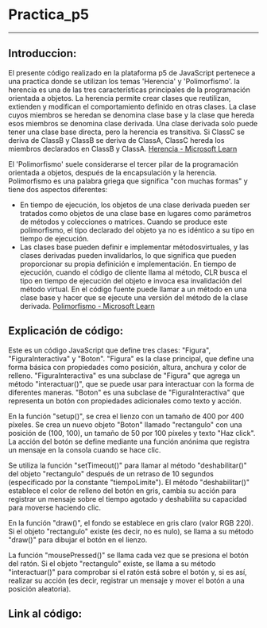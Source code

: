 # Practica_p5
----------------------------------------------------------------------------------------------------------------------------------
## Introduccion:
El presente código realizado en la plataforma p5 de JavaScript pertenece a una practica donde se utilizan los temas 'Herencia' y 'Polimorfismo'. la herencia es una de las tres características principales de la programación orientada a objetos. La herencia permite crear clases que reutilizan, extienden y modifican el comportamiento definido en otras clases. La clase cuyos miembros se heredan se denomina clase base y la clase que hereda esos miembros se denomina clase derivada. Una clase derivada solo puede tener una clase base directa, pero la herencia es transitiva. Si ClassC se deriva de ClassB y ClassB se deriva de ClassA, ClassC hereda los miembros declarados en ClassB y ClassA. [Herencia - Microsoft Learn](https://learn.microsoft.com/es-es/dotnet/csharp/fundamentals/object-oriented/inheritance)

El 'Polimorfismo' suele considerarse el tercer pilar de la programación orientada a objetos, después de la encapsulación y la herencia. Polimorfismo es una palabra griega que significa "con muchas formas" y tiene dos aspectos diferentes:

* En tiempo de ejecución, los objetos de una clase derivada pueden ser tratados como objetos de una clase base en lugares como parámetros de métodos y colecciones o matrices. Cuando se produce este polimorfismo, el tipo declarado del objeto ya no es idéntico a su tipo en tiempo de ejecución.
* Las clases base pueden definir e implementar métodosvirtuales, y las clases derivadas pueden invalidarlos, lo que significa que pueden proporcionar su propia definición e implementación. En tiempo de ejecución, cuando el código de cliente llama al método, CLR busca el tipo en tiempo de ejecución del objeto e invoca esa invalidación del método virtual. En el código fuente puede llamar a un método en una clase base y hacer que se ejecute una versión del método de la clase derivada. [Polimorfismo - Microsoft Learn](https://learn.microsoft.com/es-es/dotnet/csharp/fundamentals/object-oriented/polymorphism)

## Explicación de código:
Este es un código JavaScript que define tres clases: "Figura", "FiguraInteractiva" y "Boton". "Figura" es la clase principal, que define una forma básica con propiedades como posición, altura, anchura y color de relleno. "FiguraInteractiva" es una subclase de "Figura" que agrega un método "interactuar()", que se puede usar para interactuar con la forma de diferentes maneras. "Boton" es una subclase de "FiguraInteractiva" que representa un botón con propiedades adicionales como texto y acción.

En la función "setup()", se crea el lienzo con un tamaño de 400 por 400 píxeles. Se crea un nuevo objeto "Boton" llamado "rectangulo" con una posición de (100, 100), un tamaño de 50 por 100 píxeles y texto "Haz click". La acción del botón se define mediante una función anónima que registra un mensaje en la consola cuando se hace clic.

Se utiliza la función "setTimeout()" para llamar al método "deshabilitar()" del objeto "rectangulo" después de un retraso de 10 segundos (especificado por la constante "tiempoLimite"). El método "deshabilitar()" establece el color de relleno del botón en gris, cambia su acción para registrar un mensaje sobre el tiempo agotado y deshabilita su capacidad para moverse haciendo clic.

En la función "draw()", el fondo se establece en gris claro (valor RGB 220). Si el objeto "rectangulo" existe (es decir, no es nulo), se llama a su método "draw()" para dibujar el botón en el lienzo.

La función "mousePressed()" se llama cada vez que se presiona el botón del ratón. Si el objeto "rectangulo" existe, se llama a su método "interactuar()" para comprobar si el ratón está sobre el botón y, si es así, realizar su acción (es decir, registrar un mensaje y mover el botón a una posición aleatoria).

## Link al código: